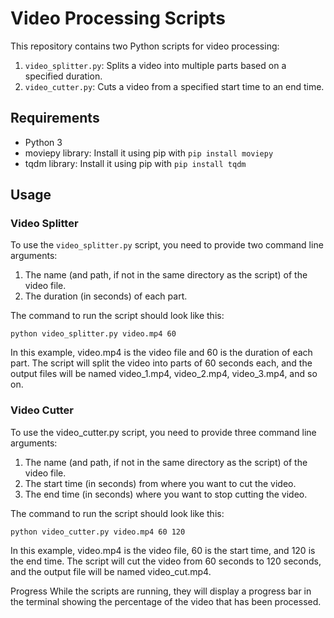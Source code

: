 
# Video Processing Scripts

This repository contains two Python scripts for video processing:

1. `video_splitter.py`: Splits a video into multiple parts based on a specified duration.
2. `video_cutter.py`: Cuts a video from a specified start time to an end time.

## Requirements

- Python 3
- moviepy library: Install it using pip with `pip install moviepy`
- tqdm library: Install it using pip with `pip install tqdm`

## Usage

### Video Splitter

To use the `video_splitter.py` script, you need to provide two command line arguments:

1. The name (and path, if not in the same directory as the script) of the video file.
2. The duration (in seconds) of each part.

The command to run the script should look like this:


`python video_splitter.py video.mp4 60`

In this example, video.mp4 is the video file and 60 is the duration of each part. The script will split the video into parts of 60 seconds each, and the output files will be named video_1.mp4, video_2.mp4, video_3.mp4, and so on.

### Video Cutter

To use the video_cutter.py script, you need to provide three command line arguments:

1. The name (and path, if not in the same directory as the script) of the video file.
2. The start time (in seconds) from where you want to cut the video.
3. The end time (in seconds) where you want to stop cutting the video.

The command to run the script should look like this:

`python video_cutter.py video.mp4 60 120`

In this example, video.mp4 is the video file, 60 is the start time, and 120 is the end time. The script will cut the video from 60 seconds to 120 seconds, and the output file will be named video_cut.mp4.

Progress
While the scripts are running, they will display a progress bar in the terminal showing the percentage of the video that has been processed.

